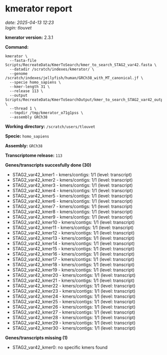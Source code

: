 # kmerator report
*date: 2025-04-13 12:23*  
*login: tlouvet*

**kmerator version:** 2.3.1

**Command:**

```
kmerator \
  --fasta-file Scripts/RecreateData/KmerToSearch/kmer_to_search_STAG2_var42.fasta \
  --datadir /scratch/indexes/kmerator/ \
  --genome /scratch/indexes/jellyfish/human/GRCh38_with_MT_canonical.jf \
  --specie homo_sapiens \
  --kmer-length 31 \
  --release 113 \
  --output Scripts/RecreateData/KmerToSearchOutput/kmer_to_search_STAG2_var42_output \
  --thread 1 \
  --tmpdir /tmp/kmerator_o71g1pss \
  --assembly GRCh38
```

**Working directory:** `/scratch/users/tlouvet`

**Specie:** `homo_sapiens`

**Assembly:** `GRCh38`

**Transcriptome release:** `113`

**Genes/transcripts succesfully done (30)**

- STAG2_var42_kmer1 - kmers/contigs: 1/1 (level: transcript)
- STAG2_var42_kmer2 - kmers/contigs: 1/1 (level: transcript)
- STAG2_var42_kmer3 - kmers/contigs: 1/1 (level: transcript)
- STAG2_var42_kmer4 - kmers/contigs: 1/1 (level: transcript)
- STAG2_var42_kmer5 - kmers/contigs: 1/1 (level: transcript)
- STAG2_var42_kmer6 - kmers/contigs: 1/1 (level: transcript)
- STAG2_var42_kmer7 - kmers/contigs: 1/1 (level: transcript)
- STAG2_var42_kmer8 - kmers/contigs: 1/1 (level: transcript)
- STAG2_var42_kmer9 - kmers/contigs: 1/1 (level: transcript)
- STAG2_var42_kmer10 - kmers/contigs: 1/1 (level: transcript)
- STAG2_var42_kmer11 - kmers/contigs: 1/1 (level: transcript)
- STAG2_var42_kmer12 - kmers/contigs: 1/1 (level: transcript)
- STAG2_var42_kmer13 - kmers/contigs: 1/1 (level: transcript)
- STAG2_var42_kmer14 - kmers/contigs: 1/1 (level: transcript)
- STAG2_var42_kmer15 - kmers/contigs: 1/1 (level: transcript)
- STAG2_var42_kmer16 - kmers/contigs: 1/1 (level: transcript)
- STAG2_var42_kmer17 - kmers/contigs: 1/1 (level: transcript)
- STAG2_var42_kmer18 - kmers/contigs: 1/1 (level: transcript)
- STAG2_var42_kmer19 - kmers/contigs: 1/1 (level: transcript)
- STAG2_var42_kmer20 - kmers/contigs: 1/1 (level: transcript)
- STAG2_var42_kmer21 - kmers/contigs: 1/1 (level: transcript)
- STAG2_var42_kmer22 - kmers/contigs: 1/1 (level: transcript)
- STAG2_var42_kmer23 - kmers/contigs: 1/1 (level: transcript)
- STAG2_var42_kmer24 - kmers/contigs: 1/1 (level: transcript)
- STAG2_var42_kmer25 - kmers/contigs: 1/1 (level: transcript)
- STAG2_var42_kmer26 - kmers/contigs: 1/1 (level: transcript)
- STAG2_var42_kmer27 - kmers/contigs: 1/1 (level: transcript)
- STAG2_var42_kmer28 - kmers/contigs: 1/1 (level: transcript)
- STAG2_var42_kmer29 - kmers/contigs: 1/1 (level: transcript)
- STAG2_var42_kmer30 - kmers/contigs: 1/1 (level: transcript)


**Genes/transcripts missing (1)**

- STAG2_var42_kmer0: no specific kmers found
